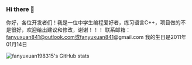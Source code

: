 ### Hi there 👋
你好，各位开发者们！我是一位中学生编程爱好者，练习语言C++，项目做的不是很好，欢迎给出建议和修改，谢谢！！！
联系邮箱：fanyuxuan841@outlook.com或fanyuxuan841@gmail.com
我的生日是2011年01月14日
<!--
**fanyuxuan198315/fanyuxuan198315** is a ✨ _special_ ✨ repository because its `README.md` (this file) appears on your GitHub profile.

Here are some ideas to get you started:

- 🔭 I’m currently working on ...
- 🌱 I’m currently learning ...
- 👯 I’m looking to collaborate on ...
- 🤔 I’m looking for help with ...
- 💬 Ask me about ...
- 📫 How to reach me: ...
- 😄 Pronouns: ...
- ⚡ Fun fact: ...
-->
![fanyuxuan198315's GitHub stats](https://github-readme-stats.vercel.app/api?username=fanyuxuan198315)
